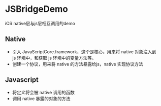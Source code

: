 # JSBridgeDemo
iOS native层与js层相互调用的demo

## Native
* 引入 JavaScriptCore.framework，这个是核心，用来将 native 对象注入到 js 环境中，和获取 js 环境中的变量方法等。
* 创建一个协议，用来将 native 的方法暴露给js，native 实现协议方法

## Javascript
* 将定义将会被 native 调用的函数
* 调用 native 暴露的对象的方法
